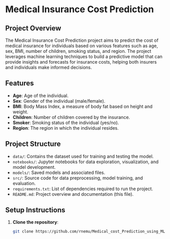# Medical Insurance Cost Prediction

## Project Overview
The Medical Insurance Cost Prediction project aims to predict the cost of medical insurance for individuals based on various features such as age, sex, BMI, number of children, smoking status, and region. The project leverages machine learning techniques to build a predictive model that can provide insights and forecasts for insurance costs, helping both insurers and individuals make informed decisions.

## Features
- **Age**: Age of the individual.
- **Sex**: Gender of the individual (male/female).
- **BMI**: Body Mass Index, a measure of body fat based on height and weight.
- **Children**: Number of children covered by the insurance.
- **Smoker**: Smoking status of the individual (yes/no).
- **Region**: The region in which the individual resides.

## Project Structure
- `data/`: Contains the dataset used for training and testing the model.
- `notebooks/`: Jupyter notebooks for data exploration, visualization, and model development.
- `models/`: Saved models and associated files.
- `src/`: Source code for data preprocessing, model training, and evaluation.
- `requirements.txt`: List of dependencies required to run the project.
- `README.md`: Project overview and documentation (this file).

## Setup Instructions
1. **Clone the repository**:
   ```bash
   git clone https://github.com/rnemu/Medical_cost_Prediction_using_ML
